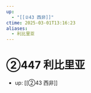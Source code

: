 ```yaml
---
up:
  - "[[②43 西非]]"
ctime: 2025-03-01T13:16:23
aliases:
  - 利比里亚
---
```


# ②447 利比里亚

- up: [[②43 西非]]

